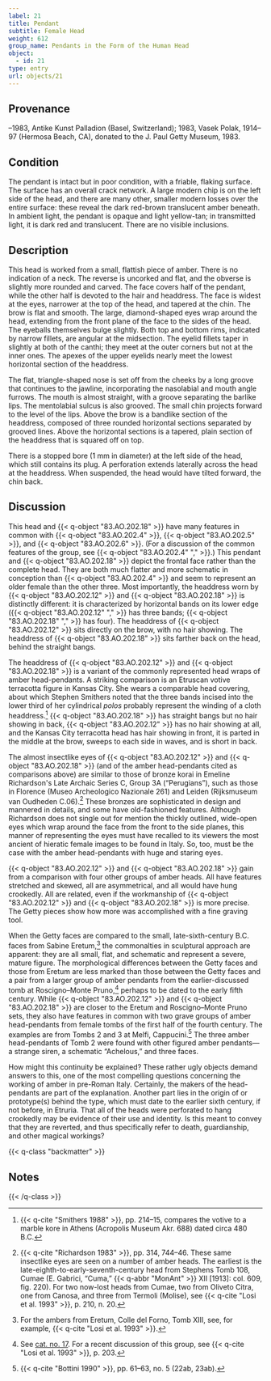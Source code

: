 ```yaml
---
label: 21
title: Pendant
subtitle: Female Head
weight: 612
group_name: Pendants in the Form of the Human Head
object:
  - id: 21
type: entry
url: objects/21
---
```


## Provenance

–1983, Antike Kunst Palladion (Basel, Switzerland); 1983, Vasek Polak, 1914–97 (Hermosa Beach, CA), donated to the J. Paul Getty Museum, 1983.

## Condition

The pendant is intact but in poor condition, with a friable, flaking surface. The surface has an overall crack network. A large modern chip is on the left side of the head, and there are many other, smaller modern losses over the entire surface: these reveal the dark red-brown translucent amber beneath. In ambient light, the pendant is opaque and light yellow-tan; in transmitted light, it is dark red and translucent. There are no visible inclusions.

## Description

This head is worked from a small, flattish piece of amber. There is no indication of a neck. The reverse is uncorked and flat, and the obverse is slightly more rounded and carved. The face covers half of the pendant, while the other half is devoted to the hair and headdress. The face is widest at the eyes, narrower at the top of the head, and tapered at the chin. The brow is flat and smooth. The large, diamond-shaped eyes wrap around the head, extending from the front plane of the face to the sides of the head. The eyeballs themselves bulge slightly. Both top and bottom rims, indicated by narrow fillets, are angular at the midsection. The eyelid fillets taper in slightly at both of the canthi; they meet at the outer corners but not at the inner ones. The apexes of the upper eyelids nearly meet the lowest horizontal section of the headdress.

The flat, triangle-shaped nose is set off from the cheeks by a long groove that continues to the jawline, incorporating the nasolabial and mouth angle furrows. The mouth is almost straight, with a groove separating the barlike lips. The mentolabial sulcus is also grooved. The small chin projects forward to the level of the lips. Above the brow is a bandlike section of the headdress, composed of three rounded horizontal sections separated by grooved lines. Above the horizontal sections is a tapered, plain section of the headdress that is squared off on top.

There is a stopped bore (1 mm in diameter) at the left side of the head, which still contains its plug. A perforation extends laterally across the head at the headdress. When suspended, the head would have tilted forward, the chin back.

## Discussion

This head and {{< q-object "83.AO.202.18" >}} have many features in common with {{< q-object "83.AO.202.4" >}}, {{< q-object "83.AO.202.5" >}}, and {{< q-object "83.AO.202.6" >}}. (For a discussion of the common features of the group, see {{< q-object "83.AO.202.4" "," >}}.) This pendant and {{< q-object "83.AO.202.18" >}} depict the frontal face rather than the complete head. They are both much flatter and more schematic in conception than {{< q-object "83.AO.202.4" >}} and seem to represent an older female than the other three. Most importantly, the headdress worn by {{< q-object "83.AO.202.12" >}} and {{< q-object "83.AO.202.18" >}} is distinctly different: it is characterized by horizontal bands on its lower edge ({{< q-object "83.AO.202.12" "," >}} has three bands; {{< q-object "83.AO.202.18" "," >}} has four). The headdress of {{< q-object "83.AO.202.12" >}} sits directly on the brow, with no hair showing. The headdress of {{< q-object "83.AO.202.18" >}} sits farther back on the head, behind the straight bangs.

The headdress of {{< q-object "83.AO.202.12" >}} and {{< q-object "83.AO.202.18" >}} is a variant of the commonly represented head wraps of amber head-pendants. A striking comparison is an Etruscan votive terracotta figure in Kansas City. She wears a comparable head covering, about which Stephen Smithers noted that the three bands incised into the lower third of her cylindrical *polos* probably represent the winding of a cloth headdress.[^1] {{< q-object "83.AO.202.18" >}} has straight bangs but no hair showing in back, {{< q-object "83.AO.202.12" >}} has no hair showing at all, and the Kansas City terracotta head has hair showing in front, it is parted in the middle at the brow, sweeps to each side in waves, and is short in back.

The almost insectlike eyes of {{< q-object "83.AO.202.12" >}} and {{< q-object "83.AO.202.18" >}} (and of the amber head-pendants cited as comparisons above) are similar to those of bronze korai in Emeline Richardson's Late Archaic Series C, Group 3A (“Perugians”), such as those in Florence (Museo Archeologico Nazionale 261) and Leiden (Rijksmuseum van Oudheden C.06).[^2] These bronzes are sophisticated in design and mannered in details, and some have old-fashioned features. Although Richardson does not single out for mention the thickly outlined, wide-open eyes which wrap around the face from the front to the side planes, this manner of representing the eyes must have recalled to its viewers the most ancient of hieratic female images to be found in Italy. So, too, must be the case with the amber head-pendants with huge and staring eyes.

{{< q-object "83.AO.202.12" >}} and {{< q-object "83.AO.202.18" >}} gain from a comparison with four other groups of amber heads. All have features stretched and skewed, all are asymmetrical, and all would have hung crookedly. All are related, even if the workmanship of {{< q-object "83.AO.202.12" >}} and {{< q-object "83.AO.202.18" >}} is more precise. The Getty pieces show how more was accomplished with a fine graving tool.

When the Getty faces are compared to the small, late-sixth-century B.C. faces from Sabine Eretum,[^3] the commonalties in sculptural approach are apparent: they are all small, flat, and schematic and represent a severe, mature figure. The morphological differences between the Getty faces and those from Eretum are less marked than those between the Getty faces and a pair from a larger group of amber pendants from the earlier-discussed tomb at Roscigno–Monte Pruno,[^4] perhaps to be dated to the early fifth century. While {{< q-object "83.AO.202.12" >}} and {{< q-object "83.AO.202.18" >}} are closer to the Eretum and Roscigno–Monte Pruno sets, they also have features in common with two grave groups of amber head-pendants from female tombs of the first half of the fourth century. The examples are from Tombs 2 and 3 at Melfi, Cappucini.[^5] The three amber head-pendants of Tomb 2 were found with other figured amber pendants—a strange siren, a schematic “Achelous,” and three faces.

How might this continuity be explained? These rather ugly objects demand answers to this, one of the most compelling questions concerning the working of amber in pre-Roman Italy. Certainly, the makers of the head-pendants are part of the explanation. Another part lies in the origin of or prototype(s) behind the type, which must date to the earlier sixth century, if not before, in Etruria. That all of the heads were perforated to hang crookedly may be evidence of their use and identity. Is this meant to convey that they are reverted, and thus specifically refer to death, guardianship, and other magical workings?

{{< q-class "backmatter" >}}
## Notes
{{< /q-class >}}

[^1]: {{< q-cite "Smithers 1988" >}}, pp. 214–15, compares the votive to a marble kore in Athens (Acropolis Museum Akr. 688) dated circa 480 B.C.

[^2]: {{< q-cite "Richardson 1983" >}}, pp. 314, 744–46. These same insectlike eyes are seen on a number of amber heads. The earliest is the late-eighth-to-early-seventh-century head from Stephens Tomb 108, Cumae (E. Gabrici, “Cuma,” {{< q-abbr "MonAnt" >}} XII [1913]: col. 609, fig. 220). For two now-lost heads from Cumae, two from Oliveto Citra, one from Canosa, and three from Termoli (Molise), see {{< q-cite "Losi et al. 1993" >}}, p. 210, n. 20.

[^3]: For the ambers from Eretum, Colle del Forno, Tomb XIII, see, for example, {{< q-cite "Losi et al. 1993" >}}.

[^4]: See [cat. no. 17](/objects/17). For a recent discussion of this group, see {{< q-cite "Losi et al. 1993" >}}, p. 203.

[^5]: {{< q-cite "Bottini 1990" >}}, pp. 61–63, no. 5 (22ab, 23ab).
